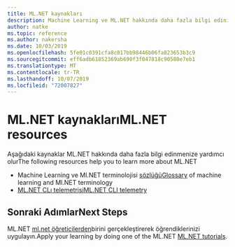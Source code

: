 ```yaml
---
title: ML.NET kaynakları
description: Machine Learning ve ML.NET hakkında daha fazla bilgi edinin
author: natke
ms.topic: reference
ms.author: nakersha
ms.date: 10/03/2019
ms.openlocfilehash: 5fe01c0391cfa8c017bb98446b06fa823653b3c9
ms.sourcegitcommit: eff6adb61852369ab690f3f047818c90580e7eb1
ms.translationtype: MT
ms.contentlocale: tr-TR
ms.lasthandoff: 10/07/2019
ms.locfileid: "72007827"
---
```

# <a name="mlnet-resources"></a><span data-ttu-id="9fcf7-103">ML.NET kaynakları</span><span class="sxs-lookup"><span data-stu-id="9fcf7-103">ML.NET resources</span></span> 

<span data-ttu-id="9fcf7-104">Aşağıdaki kaynaklar ML.NET hakkında daha fazla bilgi edinmenize yardımcı olur</span><span class="sxs-lookup"><span data-stu-id="9fcf7-104">The following resources help you to learn more about ML.NET</span></span>

- <span data-ttu-id="9fcf7-105">Machine Learning ve Ml.NET terminolojisi [sözlüğü](glossary.md)</span><span class="sxs-lookup"><span data-stu-id="9fcf7-105">[Glossary](glossary.md) of machine learning and Ml.NET terminology</span></span>
- [<span data-ttu-id="9fcf7-106">ML.NET CLı telemetrisi</span><span class="sxs-lookup"><span data-stu-id="9fcf7-106">ML.NET CLI telemetry</span></span>](ml-net-cli-telemetry.md)

## <a name="next-steps"></a><span data-ttu-id="9fcf7-107">Sonraki Adımlar</span><span class="sxs-lookup"><span data-stu-id="9fcf7-107">Next Steps</span></span>

<span data-ttu-id="9fcf7-108">ML.NET [ml.net öğreticilerden](~/docs/tutorials/index.md)birini gerçekleştirerek öğrendiklerinizi uygulayın.</span><span class="sxs-lookup"><span data-stu-id="9fcf7-108">Apply your learning by doing one of the ML.NET [ML.NET tutorials](~/docs/tutorials/index.md).</span></span>
